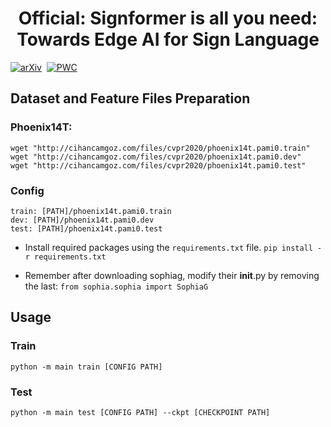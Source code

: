 <h1 align="center"> Official: Signformer is all you need: Towards Edge AI for Sign Language
</h1>

[![arXiv](https://img.shields.io/badge/arXiv%20paper-2410.06940-b31b1b.svg)](https://arxiv.org/abs/2411.12901v1)&nbsp;
[![PWC](https://img.shields.io/endpoint.svg?url=https://paperswithcode.com/badge/signformer-is-all-you-need-towards-edge-ai-1/gloss-free-sign-language-translation-on)](https://paperswithcode.com/sota/gloss-free-sign-language-translation-on?p=signformer-is-all-you-need-towards-edge-ai-1)



 
## Dataset and Feature Files Preparation
### Phoenix14T:
    wget "http://cihancamgoz.com/files/cvpr2020/phoenix14t.pami0.train"
    wget "http://cihancamgoz.com/files/cvpr2020/phoenix14t.pami0.dev"
    wget "http://cihancamgoz.com/files/cvpr2020/phoenix14t.pami0.test"

### Config
    train: [PATH]/phoenix14t.pami0.train
    dev: [PATH]/phoenix14t.pami0.dev
    test: [PATH]/phoenix14t.pami0.test

* Install required packages using the `requirements.txt` file.
    `pip install -r requirements.txt`

* Remember after downloading sophiag, modify their __init__.py by removing the last:
`from sophia.sophia import SophiaG`

## Usage
### Train
  `python -m main train [CONFIG PATH]` 
### Test
  `python -m main test [CONFIG PATH] --ckpt [CHECKPOINT PATH]` 

